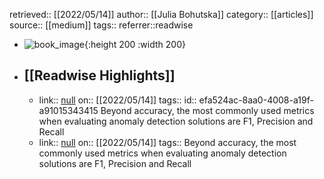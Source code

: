 retrieved:: [[2022/05/14]]
author:: [[Julia Bohutska]]
category:: [[articles]]
source:: [[medium]]
tags:: 
referrer::readwise

- ![book_image](https://readwise-assets.s3.amazonaws.com/static/images/article0.00998d930354.png){:height 200 :width 200}
- ## [[Readwise Highlights]]
	- link:: [null](null)
	  on:: [[2022/05/14]]
	  tags:: 
	  id:: efa524ac-8aa0-4008-a19f-a91015343415
	  Beyond accuracy, the most commonly used metrics when evaluating anomaly detection solutions are F1, Precision and Recall
	- link:: [null](null)
	  on:: [[2022/05/14]]
	  tags:: 
	  Beyond accuracy, the most commonly used metrics when evaluating anomaly detection solutions are F1, Precision and Recall